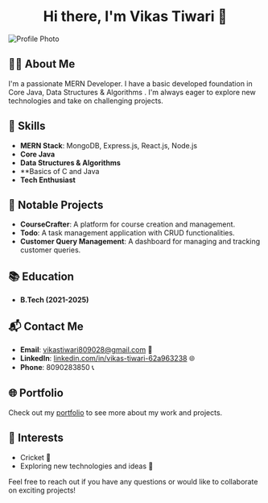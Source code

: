<div align="center>
  <div align="center">
  <h1 align="center">Hi there, I'm Vikas Tiwari 👋</h1>
</div>

![Profile Photo](https://miro.medium.com/v2/resize:fit:900/1*b29pJKZqp6Jxb3rd9QlJiw.png) <!-- Replace with your actual photo URL -->

## 👨‍💻 About Me
I'm a passionate MERN Developer. I have a basic developed foundation in Core Java, Data Structures & Algorithms . I'm always eager to explore new technologies and take on challenging projects.

## 🚀 Skills
- **MERN Stack**: MongoDB, Express.js, React.js, Node.js
- **Core Java**
- **Data Structures & Algorithms**
- **Basics of C and Java
- **Tech Enthusiast**

## 🌟 Notable Projects
- **CourseCrafter**: A platform for course creation and management.
- **Todo**: A task management application with CRUD functionalities.
- **Customer Query Management**: A dashboard for managing and tracking customer queries. 

## 📚 Education
- **B.Tech (2021-2025)**

## 📬 Contact Me
- **Email**: [vikastiwari809028@gmail.com](mailto:vikastiwari809028@gmail.com) 📧
- **LinkedIn**: [linkedin.com/in/vikas-tiwari-62a963238](https://linkedin.com/in/vikas-tiwari-62a963238) 🌐
- **Phone**: 8090283850 📞

## 🌐 Portfolio
Check out my [portfolio](https://portfolio-zeta-gules-48.vercel.app/) to see more about my work and projects.

## 🎯 Interests
- Cricket 🏏
- Exploring new technologies and ideas 🌟

Feel free to reach out if you have any questions or would like to collaborate on exciting projects!
</div>


